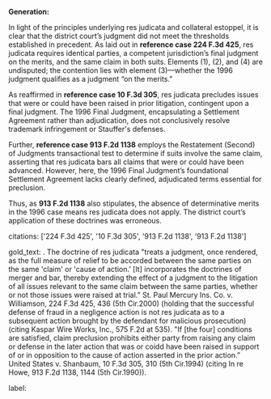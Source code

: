 **Generation:**

In light of the principles underlying res judicata and collateral estoppel, it is clear that the district court’s judgment did not meet the thresholds established in precedent. As laid out in **reference case 224 F.3d 425**, res judicata requires identical parties, a competent jurisdiction’s final judgment on the merits, and the same claim in both suits. Elements (1), (2), and (4) are undisputed; the contention lies with element (3)—whether the 1996 judgment qualifies as a judgment “on the merits.”

As reaffirmed in **reference case 10 F.3d 305**, res judicata precludes issues that were or could have been raised in prior litigation, contingent upon a final judgment. The 1996 Final Judgment, encapsulating a Settlement Agreement rather than adjudication, does not conclusively resolve trademark infringement or Stauffer's defenses.

Further, **reference case 913 F.2d 1138** employs the Restatement (Second) of Judgments transactional test to determine if suits involve the same claim, asserting that res judicata bars all claims that were or could have been advanced. However, here, the 1996 Final Judgment’s foundational Settlement Agreement lacks clearly defined, adjudicated terms essential for preclusion.

Thus, as **913 F.2d 1138** also stipulates, the absence of determinative merits in the 1996 case means res judicata does not apply. The district court’s application of these doctrines was erroneous.

citations: ['224 F.3d 425', '10 F.3d 305', '913 F.2d 1138', '913 F.2d 1138']

gold_text: . The doctrine of res judicata "treats a judgment, once rendered, as the full measure of relief to be accorded between the same parties on the same 'claim' or 'cause of action.’ [It] incorporates the doctrines of merger and bar, thereby extending the effect of a judgment to the litigation of all issues relevant to the same claim between the same parties, whether or not those issues were raised at trial.” St. Paul Mercury Ins. Co. v. Williamson, 224 F.3d 425, 436 (5th Cir.2000) (holding that the successful defense of fraud in a negligence action is not res judicata as to a subsequent action brought by the defendant for malicious prosecution) (citing Kaspar Wire Works, Inc., 575 F.2d at 535). "If [the four] conditions are satisfied, claim preclusion prohibits either party from raising any claim or defense in the later action that was or coidd have been raised in support of or in opposition to the cause of action asserted in the prior action.” United States v. Shanbaum, 10 F.3d 305, 310 (5th Cir.1994) (citing In re Howe, 913 F.2d 1138, 1144 (5th Cir.1990)).

label: 
